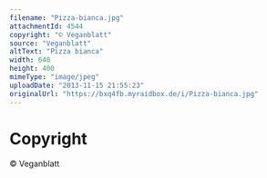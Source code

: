 ```yaml
---
filename: "Pizza-bianca.jpg"
attachmentId: 4544
copyright: "© Veganblatt"
source: "Veganblatt"
altText: "Pizza bianca"
width: 640
height: 400
mimeType: "image/jpeg"
uploadDate: "2013-11-15 21:55:23"
originalUrl: "https://bxq4fb.myraidbox.de/i/Pizza-bianca.jpg"
---
```


# Copyright

© Veganblatt
